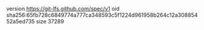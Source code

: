 version https://git-lfs.github.com/spec/v1
oid sha256:65fb728c6849774a777ca348593c5f1224d961958b264c12a30885452a5ed735
size 37289

